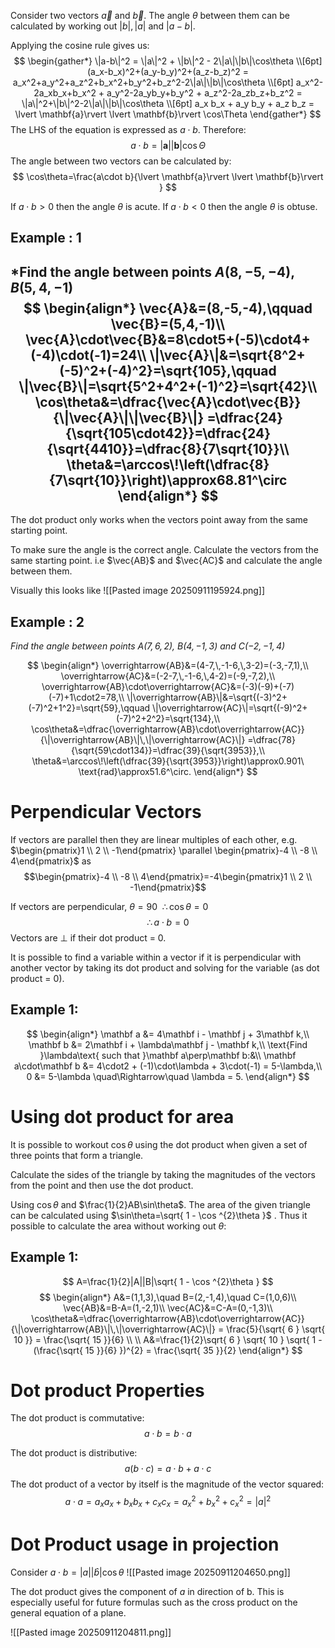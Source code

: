Consider two vectors $\vec{a}$ and $\vec{b}$. The angle $\theta$ between them can be calculated by working out $|b|,|a|$ and $|a-b|$. 

Applying the cosine rule gives us:
$$
\begin{gather*}
\|a-b\|^2 = \|a\|^2 + \|b\|^2 - 2\|a\|\|b\|\cos\theta \\[6pt]
(a_x-b_x)^2+(a_y-b_y)^2+(a_z-b_z)^2 = a_x^2+a_y^2+a_z^2+b_x^2+b_y^2+b_z^2-2\|a\|\|b\|\cos\theta \\[6pt]
a_x^2-2a_xb_x+b_x^2 + a_y^2-2a_yb_y+b_y^2 + a_z^2-2a_zb_z+b_z^2 = \|a\|^2+\|b\|^2-2\|a\|\|b\|\cos\theta \\[6pt]
a_x b_x + a_y b_y + a_z b_z = \lvert \mathbf{a}\rvert \lvert \mathbf{b}\rvert \cos\Theta
\end{gather*}
$$
The LHS of the equation is expressed as $a\cdot b$. Therefore:
$$
a\cdot b=\lvert \mathbf{a}\rvert \lvert \mathbf{b}\rvert \cos\Theta
$$
The angle between two vectors can be calculated by:
$$
\cos\theta=\frac{a\cdot b}{\lvert \mathbf{a}\rvert \lvert \mathbf{b}\rvert }
$$

If $a\cdot b>0$ then the angle $\theta$ is acute. 
If $a\cdot b<0$ then the angle $\theta$ is obtuse.
## Example : 1
*Find the angle between points $A(8,-5,-4)$, $B(5,4,-1)$
$$
\begin{align*}
\vec{A}&=(8,-5,-4),\qquad \vec{B}=(5,4,-1)\\
\vec{A}\cdot\vec{B}&=8\cdot5+(-5)\cdot4+(-4)\cdot(-1)=24\\
\|\vec{A}\|&=\sqrt{8^2+(-5)^2+(-4)^2}=\sqrt{105},\qquad
\|\vec{B}\|=\sqrt{5^2+4^2+(-1)^2}=\sqrt{42}\\
\cos\theta&=\dfrac{\vec{A}\cdot\vec{B}}{\|\vec{A}\|\|\vec{B}\|}
=\dfrac{24}{\sqrt{105\cdot42}}=\dfrac{24}{\sqrt{4410}}=\dfrac{8}{7\sqrt{10}}\\
\theta&=\arccos\!\left(\dfrac{8}{7\sqrt{10}}\right)\approx68.81^\circ
\end{align*}
$$
---

The dot product only works when the vectors point away from the same starting point.

To make sure the angle is the correct angle. Calculate the vectors from the same starting point. i.e $\vec{AB}$ and $\vec{AC}$ and calculate the angle between them. 

Visually this looks like
![[Pasted image 20250911195924.png]]
## Example : 2
*Find the angle between points $A(7,6,2)$, $B(4,-1,3)$ and $C(-2,-1,4)$* 

$$
\begin{align*}
\overrightarrow{AB}&=(4-7,\,-1-6,\,3-2)=(-3,-7,1),\\
\overrightarrow{AC}&=(-2-7,\,-1-6,\,4-2)=(-9,-7,2),\\
\overrightarrow{AB}\cdot\overrightarrow{AC}&=(-3)(-9)+(-7)(-7)+1\cdot2=78,\\
\|\overrightarrow{AB}\|&=\sqrt{(-3)^2+(-7)^2+1^2}=\sqrt{59},\qquad
\|\overrightarrow{AC}\|=\sqrt{(-9)^2+(-7)^2+2^2}=\sqrt{134},\\
\cos\theta&=\dfrac{\overrightarrow{AB}\cdot\overrightarrow{AC}}{\|\overrightarrow{AB}\|\,\|\overrightarrow{AC}\|}
=\dfrac{78}{\sqrt{59\cdot134}}=\dfrac{39}{\sqrt{3953}},\\
\theta&=\arccos\!\left(\dfrac{39}{\sqrt{3953}}\right)\approx0.901\ \text{rad}\approx51.6^\circ.
\end{align*}
$$

# Perpendicular Vectors
If vectors are parallel then they are linear multiples of each other, e.g. $\begin{pmatrix}1 \\ 2 \\ -1\end{pmatrix} \parallel \begin{pmatrix}-4 \\ -8 \\ 4\end{pmatrix}$ as $$\begin{pmatrix}-4 \\ -8 \\ 4\end{pmatrix}=-4\begin{pmatrix}1 \\ 2 \\ -1\end{pmatrix}$$

If vectors are perpendicular, $\theta=90\ \ \therefore\cos\theta=0$
$$
\therefore a\cdot b=0
$$
Vectors are $\perp$ if their dot product = 0.

It is possible to find a variable within a vector if it is perpendicular with another vector by taking its dot product and solving for the variable (as dot product = 0).
## Example 1:
$$
\begin{align*}
\mathbf a &= 4\mathbf i - \mathbf j + 3\mathbf k,\\
\mathbf b &= 2\mathbf i + \lambda\mathbf j - \mathbf k,\\
\text{Find }\lambda\text{ such that }\mathbf a\perp\mathbf b:&\\
\mathbf a\cdot\mathbf b &= 4\cdot2 + (-1)\cdot\lambda + 3\cdot(-1) = 5-\lambda,\\
0 &= 5-\lambda \quad\Rightarrow\quad \lambda = 5.
\end{align*}
$$

# Using dot product for area
It is possible to workout $\cos\theta$ using the dot product when given a set of three points that form a triangle. 

Calculate the sides of the triangle by taking the magnitudes of the vectors from the point and then use the dot product.

Using $\cos\theta$ and $\frac{1}{2}AB\sin\theta$. The area of the given triangle can be calculated using $\sin\theta=\sqrt{ 1 - \cos ^{2}\theta }$ . Thus it possible to calculate the area without working out $\theta$:
## Example 1:
$$
A=\frac{1}{2}|A||B|\sqrt{ 1 - \cos ^{2}\theta }
$$
$$
\begin{align*}
A&=(1,1,3),\quad B=(2,-1,4),\quad C=(1,0,6)\\
\vec{AB}&=B-A=(1,-2,1)\\
\vec{AC}&=C-A=(0,-1,3)\\
\cos\theta&=\dfrac{\overrightarrow{AB}\cdot\overrightarrow{AC}}{\|\overrightarrow{AB}\|\,\|\overrightarrow{AC}\|} = \frac{5}{\sqrt{ 6 } \sqrt{ 10 }} = \frac{\sqrt{ 15 }}{6} \\ \\
A&=\frac{1}{2}\sqrt{ 6 } \sqrt{ 10 } \sqrt{ 1 - (\frac{\sqrt{ 15 }}{6} })^{2} = \frac{\sqrt{ 35 }}{2}
\end{align*}
$$
# Dot product Properties
The dot product is commutative:
$$
a\cdot b=b\cdot a
$$

The dot product is distributive:
$$
a(b\cdot c) =  a\cdot b + a\cdot c
$$
The dot product of a vector by itself is the magnitude of the vector squared:
$$
a\cdot a=a_{x}a_{x}+b_{x}b_{x}+c_{x}c_{x}=a_{x}^{2}+b_{x}^{2}+c_{x}^{2} = |a|^{2} 
$$

# Dot Product usage in projection
Consider $a\cdot b=|a||\hat{b}|\cos\theta$
![[Pasted image 20250911204650.png]]

The dot product gives the component of $a$ in direction of b. This is especially useful for future formulas such as the cross product on the general equation of a plane.

![[Pasted image 20250911204811.png]]

